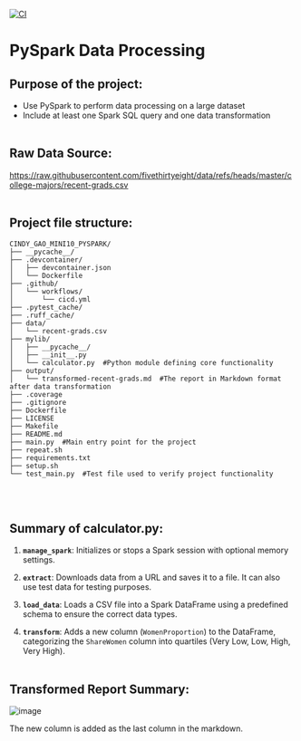 [![CI](https://github.com/nogibjj/Cindy_Gao_mini10_pyspark/actions/workflows/cicd.yml/badge.svg)](https://github.com/nogibjj/Cindy_Gao_mini10_pyspark/actions/workflows/cicd.yml)
# PySpark Data Processing

## Purpose of the project:
* Use PySpark to perform data processing on a large dataset
* Include at least one Spark SQL query and one data transformation
<br><br>

## Raw Data Source:
https://raw.githubusercontent.com/fivethirtyeight/data/refs/heads/master/college-majors/recent-grads.csv
<br><br>

## Project file structure:
```plaintext
CINDY_GAO_MINI10_PYSPARK/
├── __pycache__/
├── .devcontainer/
│   ├── devcontainer.json
│   └── Dockerfile
├── .github/
│   └── workflows/
│       └── cicd.yml
├── .pytest_cache/
├── .ruff_cache/
├── data/
│   └── recent-grads.csv
├── mylib/
│   ├── __pycache__/
│   ├── __init__.py
│   └── calculator.py  #Python module defining core functionality
├── output/
│   └── transformed-recent-grads.md  #The report in Markdown format after data transformation
├── .coverage
├── .gitignore
├── Dockerfile
├── LICENSE
├── Makefile
├── README.md
├── main.py  #Main entry point for the project
├── repeat.sh
├── requirements.txt
├── setup.sh
└── test_main.py  #Test file used to verify project functionality
```
<br><br>

## Summary of calculator.py:
1. **`manage_spark`**: Initializes or stops a Spark session with optional memory settings.

2. **`extract`**: Downloads data from a URL and saves it to a file. It can also use test data for testing purposes.

3. **`load_data`**: Loads a CSV file into a Spark DataFrame using a predefined schema to ensure the correct data types.

4. **`transform`**: Adds a new column (`WomenProportion`) to the DataFrame, categorizing the `ShareWomen` column into quartiles (Very Low, Low, High, Very High).
<br><br>

## Transformed Report Summary:
![image](https://github.com/user-attachments/assets/bf80cc88-a359-4c7e-a5f2-2360b1755ce8)

The new column is added as the last column in the markdown.






